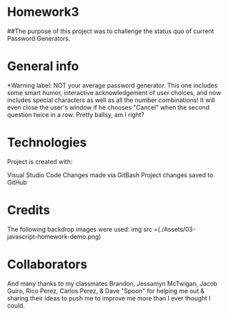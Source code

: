 
# Homework3

##The purpose of this project was to challenge the status quo of current Password Generators.

# General info
*Warning label: NOT your average password generator. This one includes some smart humor, interactive acknowledgement of user choices, and now includes special characters as well as all the number combinations! It will even close the user's window if he chooses "Cancel" when the second question twice in a row. Pretty ballsy, am I right?



# Technologies
Project is created with:

Visual Studio Code
Changes made via GitBash
Project changes saved to GitHub

# Credits
The following backdrop images were used: img src =(./Assets/03-javascript-homework-demo.png)


# Collaborators
And many thanks to  my classmates Brandon, Jessamyn McTwigan, Jacob Guiro, Rico Perez, Carlos Perez, & Dave "Spoon"  for helping me out & sharing their ideas to push me to improve me more than I ever thought I could.
